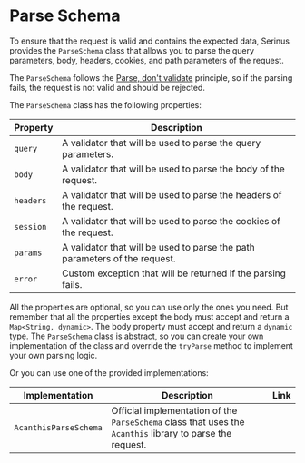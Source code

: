 
# Parse Schema

To ensure that the request is valid and contains the expected data, Serinus provides the `ParseSchema` class that allows you to parse the query parameters, body, headers, cookies, and path parameters of the request.

The `ParseSchema` follows the [Parse, don't validate](https://lexi-lambda.github.io/blog/2019/11/05/parse-don-t-validate/) principle, so if the parsing fails, the request is not valid and should be rejected.

The `ParseSchema` class has the following properties:

| Property | Description |
| --- | --- |
| `query` | A validator that will be used to parse the query parameters. |
| `body` | A validator that will be used to parse the body of the request. |
| `headers` | A validator that will be used to parse the headers of the request. |
| `session` | A validator that will be used to parse the cookies of the request. |
| `params` | A validator that will be used to parse the path parameters of the request. |
| `error` | Custom exception that will be returned if the parsing fails. |

All the properties are optional, so you can use only the ones you need. But remember that all the properties except the body must accept and return a `Map<String, dynamic>`.
The body property must accept and return a `dynamic` type.
The `ParseSchema` class is abstract, so you can create your own implementation of the class and override the `tryParse` method to implement your own parsing logic.

Or you can use one of the provided implementations:

| Implementation | Description | Link |
| --- | --- | --- |
| `AcanthisParseSchema` | Official implementation of the `ParseSchema` class that uses the `Acanthis` library to parse the request. | |
